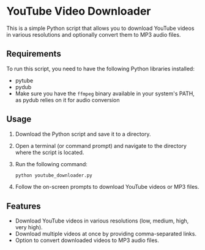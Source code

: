 # YouTube Video Downloader

This is a simple Python script that allows you to download YouTube videos in various resolutions and optionally convert them to MP3 audio files.

## Requirements

To run this script, you need to have the following Python libraries installed:

- pytube
- pydub
- Make sure you have the `ffmpeg` binary available in your system's PATH, as pydub relies on it for audio conversion

## Usage

1. Download the Python script and save it to a directory.
2. Open a terminal (or command prompt) and navigate to the directory where the script is located.
3. Run the following command:

   ```bash
   python youtube_downloader.py
   ```

4. Follow the on-screen prompts to download YouTube videos or MP3 files.

## Features

- Download YouTube videos in various resolutions (low, medium, high, very high).
- Download multiple videos at once by providing comma-separated links.
- Option to convert downloaded videos to MP3 audio files.
